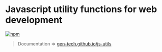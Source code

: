 # Javascript utility functions for web development

[![npm](https://img.shields.io/npm/dw/@gen-tech/js-utils.svg)](https://www.npmjs.com/package/@gen-tech/js-utils)


> Documentation => [gen-tech.github.io/js-utils](https://gen-tech.github.io/js-utils)
